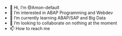 - 👋 Hi, I’m @Amon-default
- 👀 I’m interested in ABAP Programming and Webdev
- 🌱 I’m currently learning ABAP/SAP and Big Data
- 💞️ I’m looking to collaborate on nothing at the moment 
- 📫 How to reach me 

<!---
Amon-default/Amon-default is a ✨ special ✨ repository because its `README.md` (this file) appears on your GitHub profile.
You can click the Preview link to take a look at your changes.
--->
